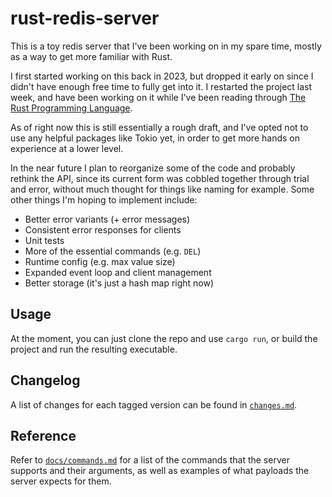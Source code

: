 # rust-redis-server

This is a toy redis server that I've been working on in my spare time, mostly as a way to get more familiar with Rust.

I first started working on this back in 2023, but dropped it early on since I didn't have enough free time to fully get into it. I restarted the project last week, and have been working on it while I've been reading through [The Rust Programming Language](https://doc.rust-lang.org/book/title-page.html).

As of right now this is still essentially a rough draft, and I've opted not to use any helpful packages like Tokio yet, in order to get more hands on experience at a lower level.

In the near future I plan to reorganize some of the code and probably rethink the API, since its current form was cobbled together through trial and error, without much thought for things like naming for example. Some other things I'm hoping to implement include:

- Better error variants (+ error messages)
- Consistent error responses for clients
- Unit tests
- More of the essential commands (e.g. `DEL`)
- Runtime config (e.g. max value size)
- Expanded event loop and client management
- Better storage (it's just a hash map right now)

## Usage
At the moment, you can just clone the repo and use `cargo run`, or build the project and run the resulting executable.

## Changelog
A list of changes for each tagged version can be found in [`changes.md`](./changes.md).

## Reference
Refer to [`docs/commands.md`](./docs/commands.md) for a list of the commands that the server supports and their arguments, as well as examples of what payloads the server expects for them.